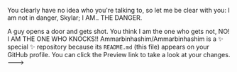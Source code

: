 You clearly have no idea who you're talking to, so let me be clear with you: I am not in danger, Skylar; I AM.. THE DANGER. 

A guy opens a door and gets shot. You think I am the one who gets not, NO! 
I AM THE ONE WHO KNOCKS!!
Ammarbinhashim/Ammarbinhashim is a ✨ special ✨ repository because its `README.md` (this file) appears on your GitHub profile.
You can click the Preview link to take a look at your changes.
--->
